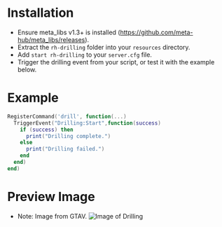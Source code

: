 # Installation
- Ensure meta_libs v1.3+ is installed (https://github.com/meta-hub/meta_libs/releases).
- Extract the `rh-drilling` folder into your `resources` directory.
- Add `start rh-drilling` to your `server.cfg` file.
- Trigger the drilling event from your script, or test it with the example below.

# Example
```lua
RegisterCommand('drill', function(...)
  TriggerEvent("Drilling:Start",function(success)
    if (success) then
      print("Drilling complete.")
    else
      print("Drilling failed.")
    end
  end)
end)
```

# Preview Image
- Note: Image from GTAV.
![Image of Drilling](https://www.gadgetreview.com/wp-content/uploads/2016/07/the_fleeca_job_3.jpg)
